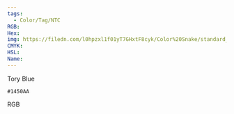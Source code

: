 ```yaml
---
tags:
  - Color/Tag/NTC
RGB:
Hex:
img: https://filedn.com/l0hpzxl1f01yT7GHxtF8cyk/Color%20Snake/standard_csv_to_svg//1450AA.svg
CMYK:
HSL:
Name:
---
```

Tory Blue
```palette
#1450AA
```
RGB
